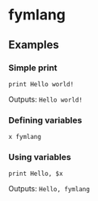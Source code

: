 # fymlang

## Examples

### Simple print
```
print Hello world!
```
Outputs: ``Hello world!``
### Defining variables
```
x fymlang
```
### Using variables
```
print Hello, $x
```
Outputs: ``Hello, fymlang``
